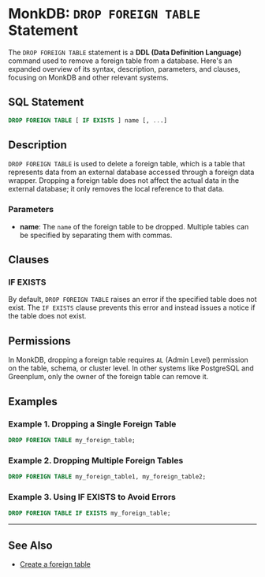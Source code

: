 # MonkDB: `DROP FOREIGN TABLE` Statement

The `DROP FOREIGN TABLE` statement is a **DDL (Data Definition Language)** command used to remove a foreign table from a database. Here's an expanded overview of its syntax, description, parameters, and clauses, focusing on MonkDB and other relevant systems.

## SQL Statement

```sql
DROP FOREIGN TABLE [ IF EXISTS ] name [, ...]
```

## Description

`DROP FOREIGN TABLE` is used to delete a foreign table, which is a table that represents data from an external database accessed through a foreign data wrapper. Dropping a foreign table does not affect the actual data in the external database; it only removes the local reference to that data.

### Parameters

- **name**: The `name` of the foreign table to be dropped. Multiple tables can be specified by separating them with commas.

## Clauses

### IF EXISTS

By default, `DROP FOREIGN TABLE` raises an error if the specified table does not exist. The `IF EXISTS` clause prevents this error and instead issues a notice if the table does not exist.

## Permissions

In MonkDB, dropping a foreign table requires `AL` (Admin Level) permission on the table, schema, or cluster level. In other systems like PostgreSQL and Greenplum, only the owner of the foreign table can remove it.

## Examples

### Example 1. Dropping a Single Foreign Table

```sql
DROP FOREIGN TABLE my_foreign_table;
```

### Example 2. Dropping Multiple Foreign Tables

```sql
DROP FOREIGN TABLE my_foreign_table1, my_foreign_table2;
```

### Example 3. Using IF EXISTS to Avoid Errors

```sql
DROP FOREIGN TABLE IF EXISTS my_foreign_table;
```

---

## See Also

- [Create a foreign table](./27_CREATE_FOREIGN_TABLE.md)